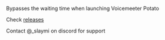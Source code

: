 Bypasses the waiting time when launching Voicemeeter Potato

Check [releases](https://github.com/SlaymiEz/Voicemeeter-Bypass/releases)

Contact @_slaymi on discord for support

